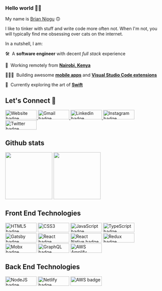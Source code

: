 ###  Hello world 👋🏾

My name is [Brian Njogu](https://brayo.co/) 🙃

<p>
I like to tinker with stuff and write code more often not. When I'm not, you will typically find me obsessing over cats on the internet.
</p>

<p>
In a nutshell, I am:
</p>

🛠️&nbsp; A **software engineer** with decent _full stack_ experience

🌴&nbsp; Working remotely from <a href="https://www.google.com/maps/place/Nairobi/@-1.3031934,36.5672003,10z/data=!3m1!4b1!4m5!3m4!1s0x182f1172d84d49a7:0xf7cf0254b297924c!8m2!3d-1.2920659!4d36.8219462">**Nairobi, Kenya**</a>

👨🏾‍💻&nbsp; Building awesome <a href="https://play.google.com/store/apps/developer?id=Brian+Njogu" target="_blank">**mobile apps**</a> and <a href="https://marketplace.visualstudio.com/publishers/brian-njogu" target="_blank">**Visual Studio Code extensions**</a>

📱&nbsp; Currently exploring the art of <a href="https://developer.apple.com/swift/" target="_blank">**Swift**</a>


<h2> Let's  Connect 🚀</h2>

<p><a href="https://brayo.co"><img src="https://img.shields.io/badge/website-%23f2bc07.svg?&style=for-the-badge&logo=twitch&logoColor=black" height=30 width=100 alt="Website badge">  <a href="mailto:briancanspit@gmail.com"><img src="https://img.shields.io/badge/gmail-%23fd1745.svg?&style=for-the-badge&logo=gmail&logoColor=white" height=30 width=100 alt="Gmail badge"> <a href="https://www.linkedin.com/in/liltrendi/"><img src="https://img.shields.io/badge/linkedin-%230064e7.svg?&style=for-the-badge&logo=linkedin&logoColor=white" height=30 width=100 alt="Linkedin badge"> <a href="https://www.instagram.com/liltrendi/"><img src="https://img.shields.io/badge/instagram-%23ff0077.svg?&style=for-the-badge&logo=instagram&logoColor=white" height=30 width=100 alt="Instagram badge">  <a href="https://twitter.com/liltrendi"><img src="https://img.shields.io/badge/twitter-%231DA1F2.svg?&style=for-the-badge&logo=twitter&logoColor=white" height=30 width=100 alt="Twitter badge"></a></p>

  
<h2>Github stats </h2>

<img height="150px" src="https://github-readme-stats.vercel.app/api?username=liltrendi&hide=contribs&hide_border=true&show_icons=true&include_all_commits=false&count_private=true&line_height=24&text_color=ffffff&icon_color=ffffff&bg_color=0,fd1d1d,e1306c,c13584,833ab4&title_color=ffffff"/> <img height="150px" src="https://github-readme-stats.vercel.app/api/top-langs/?username=liltrendi&hide=css&hide_border=true&card_width=320&layout=compact&langs_count=7&text_color=ffffff&icon_color=ffffff&bg_color=0,833ab4,5851db,405de6&title_color=ffffff"/>

<h2> Front End Technologies </h2>

<p>
  <img alt="HTML5 badge" src="https://img.shields.io/badge/html5%20-%23E34F26.svg?&style=for-the-badge&logo=html5&logoColor=white" height=30 width=100/>
  <img alt="CSS3" src="https://img.shields.io/badge/css3%20-%231572B6.svg?&style=for-the-badge&logo=css3&logoColor=white" height=30 width=100/>  
  <img alt="JavaScript badge" src="https://img.shields.io/badge/javascript%20-%23F7DF1E.svg?&style=for-the-badge&logo=javascript&logoColor=black" height=30 width=100/>
  <img alt="TypeScript badge" src="https://img.shields.io/badge/typescript%20-%233278c6.svg?&style=for-the-badge&logo=typescript&logoColor=white" height=30 width=100/>
  <img alt="Gatsby badge" src="https://img.shields.io/badge/gatsby%20-%237026B9.svg?&style=for-the-badge&logo=gatsby&logoColor=white" height=30 width=100/> 
  <img alt="React badge" src="https://img.shields.io/badge/React-20232A?style=for-the-badge&logo=react&logoColor=61DAFB" height=30 width=100/> 
  <img alt="React Native badge" src="https://img.shields.io/badge/React_Native-20232A?style=for-the-badge&logo=react&logoColor=61DAFB" height=30 width=100/> 
  <img alt="Redux badge" src="https://img.shields.io/badge/redux%20-%23593d88.svg?&style=for-the-badge&logo=redux&logoColor=white" height=30 width=100/>
  <img alt="Mobx badge" src="https://img.shields.io/badge/mobx%20-%23dd5b16.svg?&style=for-the-badge&logo=mobx&logoColor=white" height=30 width=100/>
  <img alt="GraphQL badge" src="https://img.shields.io/badge/graphql%20-%23e00097.svg?&style=for-the-badge&logo=graphql&logoColor=white" height=30 width=100/>
  <img alt="AWS Amplify badge" src="https://img.shields.io/badge/aws%20amplify%20-%23ffa527.svg?&style=for-the-badge&logo=awsamplify&logoColor=black" height=30 width=100/> 
</p>

<h2> Back End Technologies </h2>

<p>
  <img alt="NodeJS badge" src="https://img.shields.io/badge/Node.js-43853D?style=for-the-badge&logo=node.js&logoColor=white" height=30 width=100/>
  <img alt="Netlify badge" src="https://img.shields.io/badge/Netlify-00C7B7?style=for-the-badge&logo=netlify&logoColor=white" height=30 width=100/>
  <img alt="AWS badge" src="https://img.shields.io/badge/Amazon_AWS-232F3E?style=for-the-badge&logo=amazon-aws&logoColor=white" height=30 width=100/>
</p>
